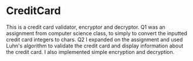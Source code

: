 # CreditCard
This is a credit card validator, encryptor and decryptor. Q1 was an assignment from computer science class, to simply to convert the inputted credit card integers to chars.
Q2 I expanded on the assignment and used Luhn's algorithm to validate the credit card and display information about the credit card. I also implemented simple encryption and decryption. 
